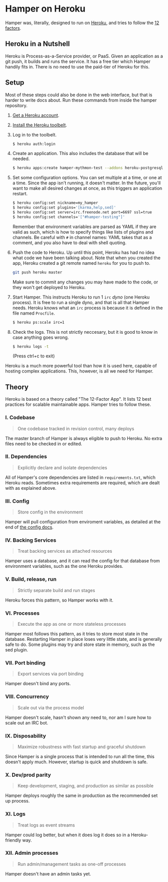 # Hamper on Heroku

Hamper was, literally, designed to run on [Heroku][], and tries to follow the
[12 factors][12].

[Heroku]: http://heroku.com
[12]: http://12factor.net/

## Heroku in a Nutshell

Heroku is Process-as-a-Service provider, or PaaS. Given an application as a git
push, it builds and runs the service. It has a free tier which Hamper handily
fits in. There is no need to use the paid-tier of Heroku for this.

## Setup

Most of these steps could also be done in the web interface, but that is harder
to write docs about. Run these commands from inside the hamper repository.

1. [Get a Heroku account](https://id.heroku.com/signup/www-home-top).

2. [Install the Heroku toolbelt](https://toolbelt.heroku.com/standalone).

3. Log in to the toolbelt.
   
   ```bash
   $ heroku auth:login
   ```

4. Create an application. This also includes the database that will be needed.

   ```bash
   $ heroku apps:create hamper-mythmon-test --addons heroku-postgresql
   ```

5. Set some configuration options. You can set multiple at a time, or one at a
   time. Since the app isn't running, it doesn't matter. In the future, you'll
   want to make all desired changes at once, as this triggers an application
   restart.

   ```bash
   $ heroku config:set nickname=my_hamper
   $ heroku config:set plugins='[karma,help,sed]'
   $ heroku config:set server=irc.freenode.net port=6697 ssl=true
   $ heroku config:set channels='["#hamper-testing"]'
   ```

   Remember that environment variables are parsed as YAML if they are valid as
   such, which is how to specify things like lists of plugins and channels.
   Be careful with `#` in channel names: YAML takes that as a comment, and you
   also have to deal with shell quoting.

6. Push the code to Heroku. Up until this point, Heroku has had no idea what
   code we have been talking about. Note that when you created the app, 
   Heroku created a git remote named `heroku` for you to push to.

   ```bash
   git push heroku master
   ```

   Make sure to commit any changes you may have made to the code, or they won't
   get deployed to Heroku.

6. Start Hamper. This instructs Heroku to run 1 `irc` *dyno* (one Heroku
   process). It is free to run a single dyno, and that is all that
   Hamper needs. Heroku knows what an `irc` process is because it is defined in
   the file named `Procfile`.

   ```bash
   $ heroku ps:scale irc=1
   ```

7. Check the logs. This is not strictly neccesary, but it is good to know
   in case anything goes wrong.

   ```bash
   $ heroku logs -t
   ```

   (Press ctrl+c to exit)

Heroku is a much more powerful tool than how it is used here, capable of
hosting complex applications. This, however, is all we need for Hamper.


## Theory

Heroku is based on a theory called "The 12-Factor App". It lists 12 best
practices for scalable maintainable apps. Hamper tries to follow these.


### I. Codebase
> One codebase tracked in revision control, many deploys

The master branch of Hamper is always eligible to push to Heroku. No
extra files need to be checked in or edited.

### II. Dependencies
> Explicitly declare and isolate dependencies

All of Hamper's core dependencies are listed in `requirements.txt`, which
Heroku reads. Sometimes extra requirements are required, which are dealt
with as explained above.

### III. Config
> Store config in the environment

Hamper will pull configuration from enviroment variables, as detailed at
the end of [the config docs][config].

[config]: config.md

### IV. Backing Services
> Treat backing services as attached resources

Hamper uses a database, and it can read the config for that database from
environment variables, such as the one Heroku provides.

### V. Build, release, run
> Strictly separate build and run stages

Heroku forces this pattern, so Hamper works with it.

### VI. Processes
> Execute the app as one or more stateless processes

Hamper most follows this pattern, as it tries to store most state in the
database. Restarting Hamper in place loses very little state, and is
generally safe to do. Some plugins may try and store state in memory,
such as the sed plugin.

### VII. Port binding
> Export services via port binding

Hamper doesn't bind any ports.

### VIII. Concurrency
> Scale out via the process model

Hamper doesn't scale, hasn't shown any need to, nor am I sure how to
scale out an IRC bot.

### IX. Disposability
> Maximize robustness with fast startup and graceful shutdown

Since Hamper is a single process that is intended to run all the time,
this doesn't apply much. However, startup is quick and shutdown is safe.

### X. Dev/prod parity
> Keep development, staging, and production as similar as possible

Hamper deploys roughly the same in production as the recommended set up process.

### XI. Logs
> Treat logs as event streams

Hamper could log better, but when it does log it does so in a Heroku-friendly
way.

### XII. Admin processes
> Run admin/management tasks as one-off processes

Hamper doesn't have an admin tasks yet.


